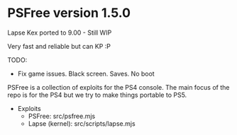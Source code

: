 # PSFree version 1.5.0

Lapse Kex ported to 9.00 - Still WIP

Very fast and reliable but can KP :P


TODO:
- Fix game issues. Black screen. Saves. No boot
  


PSFree is a collection of exploits for the PS4 console. The main focus of the 
repo is for the PS4 but we try to make things portable to PS5.

* Exploits
  * PSFree: src/psfree.mjs
  * Lapse (kernel): src/scripts/lapse.mjs


